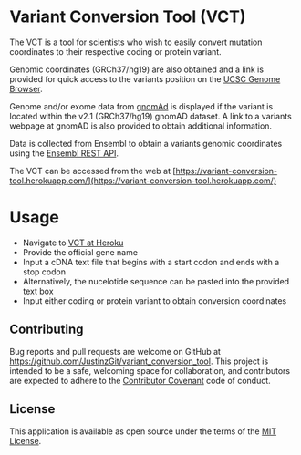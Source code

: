# Variant Conversion Tool (VCT)
The VCT is a tool for scientists who wish to easily convert mutation coordinates to their respective coding or protein variant. 

Genomic coordinates (GRCh37/hg19) are also obtained and a link is provided for quick access to the variants position on the [UCSC Genome Browser](https://genome.ucsc.edu/). 

Genome and/or exome data from [gnomAd](https://gnomad.broadinstitute.org/) is displayed if the variant is located within the v2.1 (GRCh37/hg19) gnomAD dataset. A link to a variants webpage at gnomAD is also provided to obtain additional information.

Data is collected from Ensembl to obtain a variants genomic coordinates using the [Ensembl REST API](http://europepmc.org/article/MED/25236461?singleResult=true).

The VCT can be accessed from the web at [https://variant-conversion-tool.herokuapp.com/](https://variant-conversion-tool.herokuapp.com/)

# Usage
- Navigate to [VCT at Heroku](https://variant-conversion-tool.herokuapp.com/)
- Provide the official gene name
- Input a cDNA text file that begins with a start codon and ends with a stop codon
- Alternatively, the nucelotide sequence can be pasted into the provided text box
- Input either coding or protein variant to obtain conversion coordinates

## Contributing
Bug reports and pull requests are welcome on GitHub at https://github.com/JustinzGit/variant_conversion_tool. This project is intended to be a safe, welcoming space for collaboration, and contributors are expected to adhere to the [Contributor Covenant](http://contributor-covenant.org) code of conduct.

## License
This application is available as open source under the terms of the [MIT License](https://opensource.org/licenses/MIT).
